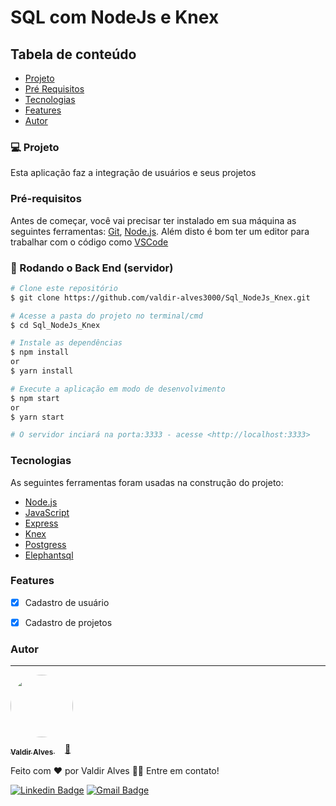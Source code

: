 # SQL com NodeJs e Knex

Tabela de conteúdo
---
<!--ts-->
   * [Projeto](#projeto)
   * [Pré Requisitos](#pré-requisitos)
   * [Tecnologias](#tecnologias)
   * [Features](#features)
   * [Autor](#autor)
<!--te-->

### 💻 Projeto

Esta aplicação faz a integração de usuários e seus projetos


### Pré-requisitos

Antes de começar, você vai precisar ter instalado em sua máquina as seguintes ferramentas:
[Git](https://git-scm.com), [Node.js](https://nodejs.org/en/). 
Além disto é bom ter um editor para trabalhar com o código como [VSCode](https://code.visualstudio.com/)

### 🎲 Rodando o Back End (servidor)

```bash
# Clone este repositório
$ git clone https://github.com/valdir-alves3000/Sql_NodeJs_Knex.git

# Acesse a pasta do projeto no terminal/cmd
$ cd Sql_NodeJs_Knex

# Instale as dependências
$ npm install
or 
$ yarn install

# Execute a aplicação em modo de desenvolvimento
$ npm start
or
$ yarn start

# O servidor inciará na porta:3333 - acesse <http://localhost:3333>
```


### Tecnologias 

As seguintes ferramentas foram usadas na construção do projeto:

- [Node.js](https://nodejs.org/en/)
- [JavaScript](https://developer.mozilla.org/pt-BR/docs/Web/JavaScript)
- [Express](https://www.npmjs.com/package/express)
- [Knex](http://knexjs.org/)
- [Postgress](https://www.postgresql.org/)
- [Elephantsql](https://www.elephantsql.com/)

### Features

- [x] Cadastro de usuário
- [x] Cadastro de projetos 


### Autor
---

<a href="https://github.com/valdir-alves3000/">
 <img style="border-radius: 50%; margin-bottom: 10px" src="https://github.com/valdir-alves3000.png" width="100px;" alt=""/>
 <br />
 <sub style="margin-right: 1rem;"><b>Valdir Alves </b></sub>🚀</a> 


Feito com ❤️ por Valdir Alves 👋🏽 Entre em contato!

 [![Linkedin Badge](https://img.shields.io/badge/-Valdir-blue?style=flat-square&logo=Linkedin&logoColor=white&link=https://www.linkedin.com/in/valdiralves3000/)](http://linkedin.com/in/valdiralves3000) 
[![Gmail Badge](https://img.shields.io/badge/-valdiralves3000@gmail.com-c14438?style=flat-square&logo=Gmail&logoColor=white&link=mailto:valdiralves3000@gmail.com)](mailto:valdiralves3000@gmail.com)
